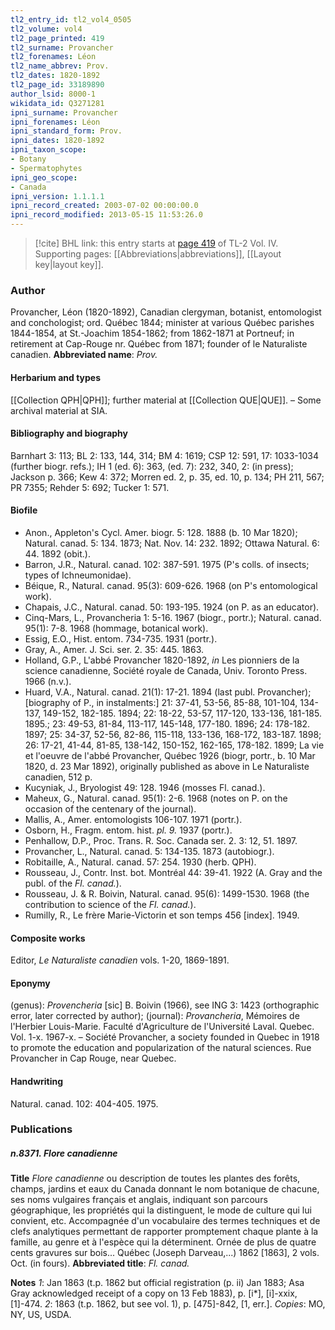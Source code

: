 ```yaml
---
tl2_entry_id: tl2_vol4_0505
tl2_volume: vol4
tl2_page_printed: 419
tl2_surname: Provancher
tl2_forenames: Léon
tl2_name_abbrev: Prov.
tl2_dates: 1820-1892
tl2_page_id: 33189890
author_lsid: 8000-1
wikidata_id: Q3271281
ipni_surname: Provancher
ipni_forenames: Léon
ipni_standard_form: Prov.
ipni_dates: 1820-1892
ipni_taxon_scope: 
- Botany
- Spermatophytes
ipni_geo_scope: 
- Canada
ipni_version: 1.1.1.1
ipni_record_created: 2003-07-02 00:00:00.0
ipni_record_modified: 2013-05-15 11:53:26.0
---
```



> [!cite] BHL link: this entry starts at [page 419](https://www.biodiversitylibrary.org/page/33189890) of TL-2 Vol. IV.
> Supporting pages: [[Abbreviations|abbreviations]], [[Layout key|layout key]].

### Author

Provancher, Léon (1820-1892), Canadian clergyman, botanist, entomologist and conchologist; ord. Québec 1844; minister at various Québec parishes 1844-1854, at St.-Joachim 1854-1862; from 1862-1871 at Portneuf; in retirement at Cap-Rouge nr. Québec from 1871; founder of le Naturaliste canadien. 
**Abbreviated name**: *Prov.*

#### Herbarium and types

[[Collection QPH|QPH]]; further material at [[Collection QUE|QUE]]. – Some archival material at SIA.

#### Bibliography and biography

Barnhart 3: 113; BL 2: 133, 144, 314; BM 4: 1619; CSP 12: 591, 17: 1033-1034 (further biogr. refs.); IH 1 (ed. 6): 363, (ed. 7): 232, 340, 2: (in press); Jackson p. 366; Kew 4: 372; Morren ed. 2, p. 35, ed. 10, p. 134; PH 211, 567; PR 7355; Rehder 5: 692; Tucker 1: 571.

#### Biofile

- Anon., Appleton's Cycl. Amer. biogr. 5: 128. 1888 (b. 10 Mar 1820); Natural. canad. 5: 134. 1873; Nat. Nov. 14: 232. 1892; Ottawa Natural. 6: 44. 1892 (obit.).
- Barron, J.R., Natural. canad. 102: 387-591. 1975 (P's colls. of insects; types of Ichneumonidae).
- Béique, R., Natural. canad. 95(3): 609-626. 1968 (on P's entomological work).
- Chapais, J.C., Natural. canad. 50: 193-195. 1924 (on P. as an educator).
- Cinq-Mars, L., Provancheria 1: 5-16. 1967 (biogr., portr.); Natural. canad. 95(1): 7-8. 1968 (hommage, botanical work).
- Essig, E.O., Hist. entom. 734-735. 1931 (portr.).
- Gray, A., Amer. J. Sci. ser. 2. 35: 445. 1863.
- Holland, G.P., L'abbé Provancher 1820-1892, *in* Les pionniers de la science canadienne, Société royale de Canada, Univ. Toronto Press. 1966 (n.v.).
- Huard, V.A., Natural. canad. 21(1): 17-21. 1894 (last publ. Provancher); \[biography of P., in instalments:\] 21: 37-41, 53-56, 85-88, 101-104, 134-137, 149-152, 182-185. 1894; 22: 18-22, 53-57, 117-120, 133-136, 181-185. 1895.; 23: 49-53, 81-84, 113-117, 145-148, 177-180. 1896; 24: 178-182. 1897; 25: 34-37, 52-56, 82-86, 115-118, 133-136, 168-172, 183-187. 1898; 26: 17-21, 41-44, 81-85, 138-142, 150-152, 162-165, 178-182. 1899; La vie et l'oeuvre de l'abbé Provancher, Québec 1926 (biogr, portr., b. 10 Mar 1820, d. 23 Mar 1892), originally published as above in Le Naturaliste canadien, 512 p.
- Kucyniak, J., Bryologist 49: 128. 1946 (mosses Fl. canad.).
- Maheux, G., Natural. canad. 95(1): 2-6. 1968 (notes on P. on the occasion of the centenary of the journal).
- Mallis, A., Amer. entomologists 106-107. 1971 (portr.).
- Osborn, H., Fragm. entom. hist. *pl. 9.* 1937 (portr.).
- Penhallow, D.P., Proc. Trans. R. Soc. Canada ser. 2. 3: 12, 51. 1897.
- Provancher, L., Natural. canad. 5: 134-135. 1873 (autobiogr.).
- Robitaille, A., Natural. canad. 57: 254. 1930 (herb. QPH).
- Rousseau, J., Contr. Inst. bot. Montréal 44: 39-41. 1922 (A. Gray and the publ. of the *Fl. canad.*).
- Rousseau, J. & R. Boivin, Natural. canad. 95(6): 1499-1530. 1968 (the contribution to science of the *Fl. canad.*).
- Rumilly, R., Le frère Marie-Victorin et son temps 456 \[index\]. 1949.

#### Composite works

Editor, *Le Naturaliste canadien* vols. 1-20, 1869-1891.

#### Eponymy

(genus): *Provencheria* \[sic\] B. Boivin (1966), see ING 3: 1423 (orthographic error, later corrected by author); (journal): *Provancheria*, Mémoires de l'Herbier Louis-Marie. Faculté d'Agriculture de l'Université Laval. Quebec. Vol. 1-x. 1967-x. – Société Provancher, a society founded in Quebec in 1918 to promote the education and popularization of the natural sciences. Rue Provancher in Cap Rouge, near Quebec.

#### Handwriting

Natural. canad. 102: 404-405. 1975.

### Publications

##### n.8371. Flore canadienne

**Title**
*Flore canadienne* ou description de toutes les plantes des forêts, champs, jardins et eaux du Canada donnant le nom botanique de chacune, ses noms vulgaires français et anglais, indiquant son parcours géographique, les propriétés qui la distinguent, le mode de culture qui lui convient, etc. Accompagnée d'un vocabulaire des termes techniques et de clefs analytiques permettant de rapporter promptement chaque plante à la famille, au genre et à l'espèce qui la déterminent. Ornée de plus de quatre cents gravures sur bois... Québec (Joseph Darveau,...) 1862 \[1863\], 2 vols. Oct. (in fours).
**Abbreviated title**: *Fl. canad.*

**Notes**
*1*: Jan 1863 (t.p. 1862 but official registration (p. ii) Jan 1883; Asa Gray acknowledged receipt of a copy on 13 Feb 1883), p. \[i\*\], \[i\]-xxix, \[1\]-474.
*2*: 1863 (t.p. 1862, but see vol. 1), p. \[475\]-842, \[1, err.\].
*Copies*: MO, NY, US, USDA.

